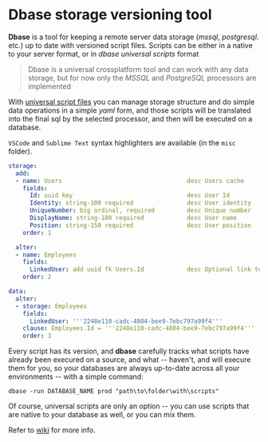 # Dbase storage versioning tool

**Dbase** is a tool for keeping a remote server data storage (*mssql*, *postgresql*. etc.) up to date with versioned script files. Scripts can be either in a native to your server format, or in *dbase universal scripts* format

> Dbase is a universal crossplatform tool and can work with any data storage, but for now only the *MSSQL* and *PostgreSQL* processors are implemented

With [universal script files](https://github.com/vagrod/dbase/wiki/Universal-script-files) you can manage storage structure and do simple data operations in a simple *yaml* form, and those scripts will be translated into the final sql by the selected processor, and then will be executed on a database.

`VSCode` and `Sublime Text` syntax highlighters are available (in the `misc` folder).

``` yaml
storage:
  add:
  - name: Users                                   desc Users cache
    fields:
      Id: uuid key                                desc User Id
      Identity: string-100 required               desc User identity
      UniqueNumber: big ordinal, required         desc Unique number
      DisplayName: string-100 required            desc User name
      Position: string-150 required               desc User position
    order: 1

  alter:
  - name: Employees
    fields:
      LinkedUser: add uuid fk Users.Id            desc Optional link to a user
    order: 2

data:
  alter:
  - storage: Employees
    fields:
      LinkedUser: '''2248e110-cadc-4804-bee9-7ebc797a99f4'''
    clause: Employees.Id = '''2248e110-cadc-4804-bee9-7ebc797a99f4'''
    order: 3
```

Every script has its version, and **dbase** carefully tracks what scripts have already been execured on a source, and what -- haven't, and will execure them for you, so your databases are always up-to-date across all your environments -- with a simple command:

```
dbase -run DATABASE_NAME prod "path\to\folder\with\scripts"
```

Of course, universal scripts are only an option -- you can use scripts that are native to your database as well, or you can mix them.

Refer to [wiki](https://github.com/vagrod/dbase/wiki) for more info.
